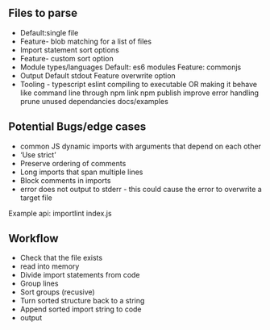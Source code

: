 
## Files to parse

- Default:single file
- Feature- blob matching for a list of files
- Import statement sort options
- Feature- custom sort option
- Module types/languages
  Default: es6 modules
  Feature: commonjs
- Output
  Default stdout
  Feature overwrite option
- Tooling -
  typescript
  eslint
  compiling to executable OR making it behave like command line through npm link
  npm publish
  improve error handling
  prune unused dependancies
  docs/examples

## Potential Bugs/edge cases

- common JS dynamic imports with arguments that depend on each other
- ‘Use strict’
- Preserve ordering of comments
- Long imports that span multiple lines
- Block comments in imports
- error does not output to stderr - this could cause the error to overwrite a target file

Example api: importlint index.js

## Workflow

- Check that the file exists
- read into memory
- Divide import statements from code
- Group lines
- Sort groups (recusive)
- Turn sorted structure back to a string
- Append sorted import string to code
- output